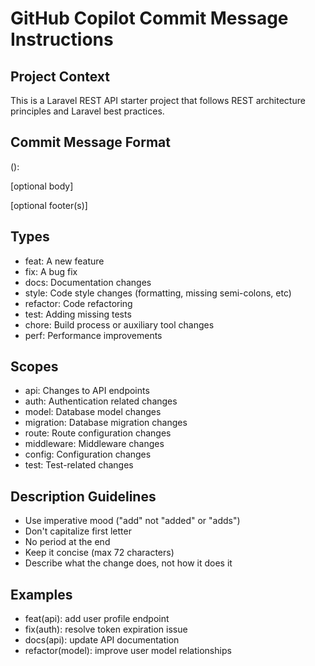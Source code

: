 # GitHub Copilot Commit Message Instructions

## Project Context

This is a Laravel REST API starter project that follows REST architecture principles and Laravel best practices.

## Commit Message Format

<type>(<scope>): <description>

[optional body]

[optional footer(s)]

## Types

- feat: A new feature
- fix: A bug fix
- docs: Documentation changes
- style: Code style changes (formatting, missing semi-colons, etc)
- refactor: Code refactoring
- test: Adding missing tests
- chore: Build process or auxiliary tool changes
- perf: Performance improvements

## Scopes

- api: Changes to API endpoints
- auth: Authentication related changes
- model: Database model changes
- migration: Database migration changes
- route: Route configuration changes
- middleware: Middleware changes
- config: Configuration changes
- test: Test-related changes

## Description Guidelines

- Use imperative mood ("add" not "added" or "adds")
- Don't capitalize first letter
- No period at the end
- Keep it concise (max 72 characters)
- Describe what the change does, not how it does it

## Examples

- feat(api): add user profile endpoint
- fix(auth): resolve token expiration issue
- docs(api): update API documentation
- refactor(model): improve user model relationships